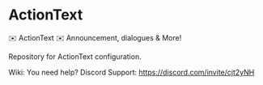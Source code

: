 # ActionText
 ✉️ ActionText ✉️ Announcement, dialogues &amp; More!

Repository for ActionText configuration.

Wiki: 
You need help? Discord Support: https://discord.com/invite/cjt2yNH
